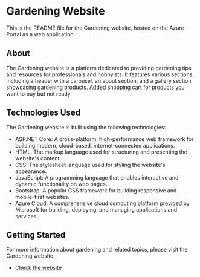
# Gardening Website

This is the README file for the Gardening website, hosted on the Azure Portal as a web application.

## About

The Gardening website is a platform dedicated to providing gardening tips and resources for professionals and hobbyists. It features various sections, including a header with a carousel, an about section, and a gallery section showcasing gardening products. Added shopping cart for products you want to buy but not ready.

## Technologies Used

The Gardening website is built using the following technologies:

- ASP.NET Core: A cross-platform, high-performance web framework for building modern, cloud-based, internet-connected applications.
- HTML: The markup language used for structuring and presenting the website's content.
- CSS: The stylesheet language used for styling the website's appearance.
- JavaScript: A programming language that enables interactive and dynamic functionality on web pages.
- Bootstrap: A popular CSS framework for building responsive and mobile-first websites.
- Azure Cloud: A comprehensive cloud computing platform provided by Microsoft for building, deploying, and managing applications and services.

## Getting Started

For more information about gardening and related topics, please visit the Gardening website.
- [Check the website](https://gardenboi.azurewebsites.net/)
